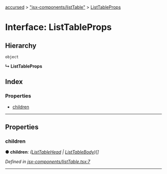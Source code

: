 [accursed](../README.md) > ["jsx-components/listTable"](../modules/_jsx_components_listtable_.md) > [ListTableProps](../interfaces/_jsx_components_listtable_.listtableprops.md)

# Interface: ListTableProps

## Hierarchy

 `object`

**↳ ListTableProps**

## Index

### Properties

* [children](_jsx_components_listtable_.listtableprops.md#children)

---

## Properties

<a id="children"></a>

###  children

**● children**: *([ListTableHead](../classes/_jsx_components_listtable_.listtablehead.md) \| [ListTableBody](../classes/_jsx_components_listtable_.listtablebody.md))[]*

*Defined in [jsx-components/listTable.tsx:7](https://github.com/cancerberoSgx/accursed/blob/978b980/src/jsx-components/listTable.tsx#L7)*

___

